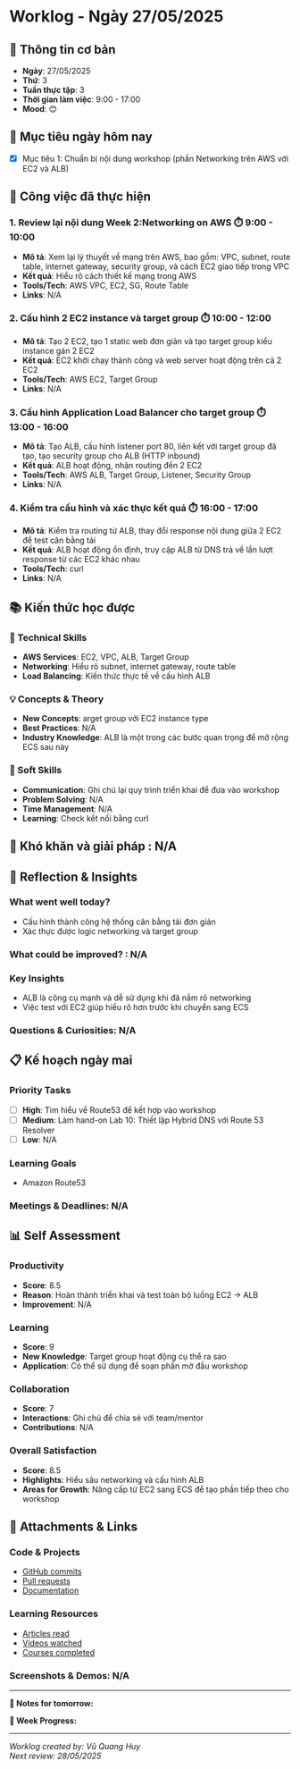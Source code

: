 # Worklog - Ngày 27/05/2025

## 📅 Thông tin cơ bản
- **Ngày**: 27/05/2025
- **Thứ**: 3
- **Tuần thực tập**: 3
- **Thời gian làm việc**: 9:00 - 17:00
- **Mood**: 😊

## 🎯 Mục tiêu ngày hôm nay
- [X] Mục tiêu 1: Chuẩn bị nội dung workshop (phần Networking trên AWS với EC2 và ALB)

## 💼 Công việc đã thực hiện

### 1. Review lại nội dung Week 2:Networking on AWS  ⏱️ 9:00 - 10:00
- **Mô tả**: Xem lại lý thuyết về mạng trên AWS, bao gồm: VPC, subnet, route table, internet gateway, security group, và cách EC2 giao tiếp trong VPC
- **Kết quả**: Hiểu rõ cách thiết kế mạng trong AWS
- **Tools/Tech**: AWS VPC, EC2, SG, Route Table
- **Links**: N/A

### 2. Cấu hình 2 EC2 instance và target group ⏱️ 10:00 - 12:00
- **Mô tả**: Tạo 2 EC2, tạo 1 static web đơn giản và tạo target group kiểu instance gán 2 EC2
- **Kết quả**: EC2 khởi chạy thành công và web server hoạt động trên cả 2 EC2
- **Tools/Tech**: AWS EC2, Target Group
- **Links**: N/A

### 3. Cấu hình Application Load Balancer cho target group ⏱️ 13:00 - 16:00
- **Mô tả**: Tạo ALB, cấu hình listener port 80, liên kết với target group đã tạo, tạo security group cho ALB (HTTP inbound)
- **Kết quả**: ALB hoạt động, nhận routing đến 2 EC2
- **Tools/Tech**:  AWS ALB, Target Group, Listener, Security Group
- **Links**: N/A

### 4.  Kiểm tra cấu hình và xác thực kết quả ⏱️ 16:00 - 17:00
- **Mô tả**: Kiểm tra routing từ ALB, thay đổi response nội dung giữa 2 EC2 để test cân bằng tải
- **Kết quả**: ALB hoạt động ổn định, truy cập ALB từ DNS trả về lần lượt response từ các EC2 khác nhau
- **Tools/Tech**: curl
- **Links**: N/A
## 📚 Kiến thức học được

### 🔧 Technical Skills
- **AWS Services**: EC2, VPC, ALB, Target Group
- **Networking**: Hiểu rõ subnet, internet gateway, route table
- **Load Balancing**: Kiến thức thực tế về cấu hình ALB

### 💡 Concepts & Theory
- **New Concepts**: arget group với EC2 instance type
- **Best Practices**: N/A
- **Industry Knowledge**: ALB là một trong các bước quan trọng để mở rộng ECS sau này

### 🤝 Soft Skills
- **Communication**: Ghi chú lại quy trình triển khai để đưa vào workshop
- **Problem Solving**: N/A
- **Time Management**: N/A
- **Learning**: Check kết nối bằng curl

## 🚧 Khó khăn và giải pháp : N/A

## 💭 Reflection & Insights

### What went well today?
- Cấu hình thành công hệ thống cân bằng tải đơn giản
- Xác thực được logic networking và target group

### What could be improved? : N/A

### Key Insights
- ALB là công cụ mạnh và dễ sử dụng khi đã nắm rõ networking
- Việc test với EC2 giúp hiểu rõ hơn trước khi chuyển sang ECS

### Questions & Curiosities: N/A

## 📋 Kế hoạch ngày mai

### Priority Tasks
- [ ] **High**: Tìm hiểu về Route53 để kết hợp vào workshop
- [ ] **Medium**: Làm hand-on Lab 10: Thiết lập Hybrid DNS với Route 53 Resolver
- [ ] **Low**: N/A

### Learning Goals
- Amazon Route53

### Meetings & Deadlines: N/A

## 📊 Self Assessment

### Productivity
- **Score**: 8.5
- **Reason**:  Hoàn thành triển khai và test toàn bộ luồng EC2 → ALB
- **Improvement**: N/A

### Learning
- **Score**: 9
- **New Knowledge**: Target group hoạt động cụ thể ra sao
- **Application**: Có thể sử dụng để soạn phần mở đầu workshop

### Collaboration
- **Score**: 7
- **Interactions**:  Ghi chú để chia sẻ với team/mentor
- **Contributions**: N/A

### Overall Satisfaction
- **Score**: 8.5 
- **Highlights**: Hiểu sâu networking và cấu hình ALB  
- **Areas for Growth**: Nâng cấp từ EC2 sang ECS để tạo phần tiếp theo cho workshop

## 📎 Attachments & Links

### Code & Projects
- [GitHub commits](link)
- [Pull requests](link)
- [Documentation](link)

### Learning Resources
- [Articles read](link)
- [Videos watched](link)
- [Courses completed](link)

### Screenshots & Demos: N/A

---

**📝 Notes for tomorrow:**

**🎯 Week Progress:**

---
*Worklog created by: Vũ Quang Huy*  
*Next review: 28/05/2025*
